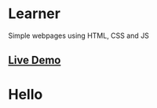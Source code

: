 # Learner
Simple webpages using HTML, CSS and JS

## [Live Demo](https://raw.githack.com/108119080/Learner/master/index.html)
# Hello
